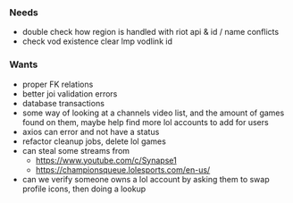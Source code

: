 ### Needs
- double check how region is handled with riot api & id / name conflicts
- check vod existence clear lmp vodlink id
 
### Wants
- proper FK relations
- better joi validation errors
- database transactions
- some way of looking at a channels video list, and the amount of games found on them, maybe help find more lol accounts to add for users
- axios can error and not have a status
- refactor cleanup jobs, delete lol games
- can steal some streams from 
  - https://www.youtube.com/c/Synapse1
  - https://championsqueue.lolesports.com/en-us/
- can we verify someone owns a lol account by asking them to swap profile icons, then doing a lookup